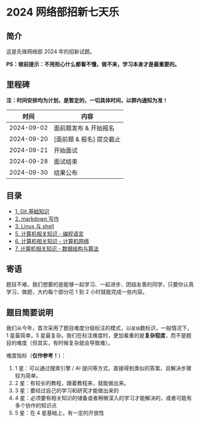 # 2024 网络部招新七天乐

## 简介

这是先锋网络部 2024 年的招新试题。

**PS：做前提示：不用担心什么都看不懂，做不来，学习本身才是最重要的。**

## 里程碑

**注：时间安排均为计划，是暂定的，一切具体时间，以群内通知为准！**

| 时间       | 内容                     |
| ---------- | ------------------------ |
| 2024-09-02 | 面前题发布 & 开始报名    |
| 2024-09-20 | [面前题 & 报名] 提交截止 |
| 2024-09-21 | 开始面试                 |
| 2024-09-28 | 面试结束                 |
| 2024-09-30 | 结果公布                 |

## 目录

- [1. Git 基础知识](./ch-1.md)
- [2. markdown 写作](./ch-2.md)
- [3. Linux 与 shell](./ch-3.md)
- [5. 计算机相关知识 - 编程语言](./ch-4.md)
- [6. 计算机相关知识 - 计算机网络](./ch-5.md)
- [7. 计算机相关知识 - 数据结构与算法](./ch-6.md)

## 寄语

题目不难，我们想要的是能够一起学习、一起进步、团结友善的同学，只要你认真学习、做题，大约每个部分花 1 到 2 小时就能完成一些内容。

## 题目简要说明

我们从今年，首次采用了题目难度分级标注的模式，以`星级`数标识，一般情况下，1 星最简单，5 星最复杂。我们在标注难度时，更加看重的是**复杂程度**，而不是题目的难度（但其实，有时候复杂就会导致难）。

难度指标（**仅作参考！**）：

1.  1 星：可以通过搜索引擎 / AI 提问等方式，直接得到类似的答案，且解决步骤较为简单。
2.  2 星：有较长的教程，跟着教程来，就能做出来。
3.  3 星：要经过自己的学习和研究才能做出来的
4.  4 星：必须要有相关知识的储备或者稍微深入的学习才能解决的，或者可能有多个协作的知识点
5.  5 星：在 4 星基础上，有一定的开放性
